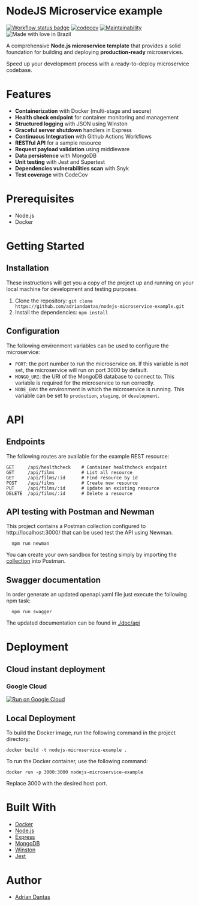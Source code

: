 # NodeJS Microservice example

[![Workflow status badge](https://github.com/adriandantas/nodejs-microservice-example/actions/workflows/film-microservice-example.yml/badge.svg)](https://github.com/adriandantas/nodejs-microservice-example/actions)
[![codecov](https://codecov.io/gh/adriandantas/nodejs-microservice-example/branch/main/graph/badge.svg?token=V65OB1ARTK)](https://codecov.io/gh/adriandantas/nodejs-microservice-example)
[![Maintainability](https://api.codeclimate.com/v1/badges/8af129acb784bc0d19ab/maintainability)](https://codeclimate.com/github/adriandantas/nodejs-microservice-example/maintainability)
![Made with love in Brazil](https://madewithlove.now.sh/br?heart=true&colorB=%232db936)

A comprehensive **Node.js microservice template** that provides a solid foundation for building and deploying **production-ready** microservices.

Speed up your development process with a ready-to-deploy microservice codebase.

# Features

- **Containerization** with Docker (multi-stage and secure)
- **Health check endpoint** for container monitoring and management
- **Structured logging** with JSON using Winston
- **Graceful server shutdown** handlers in Express
- **Continuous Integration** with Github Actions Workflows
- **RESTful API** for a sample resource
- **Request payload validation** using middleware
- **Data persistence** with MongoDB
- **Unit testing** with Jest and Supertest
- **Dependencies vulnerabilities scan** with Snyk
- **Test coverage** with CodeCov

# Prerequisites

- Node.js
- Docker

# Getting Started

## Installation

These instructions will get you a copy of the project up and running on your local machine for development and testing purposes.

1. Clone the repository: `git clone https://github.com/adriandantas/nodejs-microservice-example.git`
2. Install the dependencies: `npm install`

## Configuration

The following environment variables can be used to configure the microservice:

- `PORT`: the port number to run the microservice on. If this variable is not set, the microservice will run on port 3000 by default.
- `MONGO_URI`: the URI of the MongoDB database to connect to. This variable is required for the microservice to run correctly.
- `NODE_ENV`: the environment in which the microservice is running. This variable can be set to `production`, `staging`, or `development`.

# API

## Endpoints

The following routes are available for the example REST resource:

```text
GET     /api/healthcheck    # Container healthcheck endpoint
GET     /api/films          # List all resource
GET     /api/films/:id      # Find resource by id
POST    /api/films          # Create new resource
PUT     /api/films/:id      # Update an existing resource
DELETE  /api/films/:id      # Delete a resource
```

## API testing with Postman and Newman

This project contains a Postman collection configured to http://localhost:3000/ that can be used test the API using Newman.

```shell
  npm run newman
```

You can create your own sandbox for testing simply by importing the [collection](./test/postman_collection.json) into Postman.

## Swagger documentation

In order generate an updated openapi.yaml file just execute the following npm task:

```shell
  npm run swagger
```

The updated documentation can be found in [./doc/api](./doc/api)

# Deployment

## Cloud instant deployment

### Google Cloud

[![Run on Google
Cloud](https://deploy.cloud.run/button.svg)](https://deploy.cloud.run/?git_repo=https://github.com/adriandantas/nodejs-microservice-example.git)

## Local Deployment

To build the Docker image, run the following command in the project directory:

```shell
docker build -t nodejs-microservice-example .
```

To run the Docker container, use the following command:

```shell
docker run -p 3000:3000 nodejs-microservice-example
```

Replace 3000 with the desired host port.

# Built With

- [Docker](https://www.docker.com)
- [Node.js](https://nodejs.org)
- [Express](https://expressjs.com)
- [MongoDB](https://www.mongodb.com)
- [Winston](https://github.com/winstonjs/winston)
- [Jest](https://jestjs.io/)

# Author

- [Adrian Dantas](https://github.com/adriandantas)
